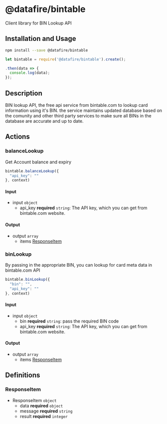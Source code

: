 # @datafire/bintable

Client library for BIN Lookup API

## Installation and Usage
```bash
npm install --save @datafire/bintable
```
```js
let bintable = require('@datafire/bintable').create();

.then(data => {
  console.log(data);
});
```

## Description

BIN lookup API, the free api service from bintable.com to lookup card information using it's BIN. the service maintains updated database based on the comunity and other third party services to make sure all BINs in the database are accurate and up to date.

## Actions

### balanceLookup
Get Account balance and expiry


```js
bintable.balanceLookup({
  "api_key": ""
}, context)
```

#### Input
* input `object`
  * api_key **required** `string`: The API key, which you can get from bintable.com website.

#### Output
* output `array`
  * items [ResponseItem](#responseitem)

### binLookup
By passing in the appropriate BIN, you can lookup for
card meta data in bintable.com API



```js
bintable.binLookup({
  "bin": "",
  "api_key": ""
}, context)
```

#### Input
* input `object`
  * bin **required** `string`: pass the required BIN code
  * api_key **required** `string`: The API key, which you can get from bintable.com website.

#### Output
* output `array`
  * items [ResponseItem](#responseitem)



## Definitions

### ResponseItem
* ResponseItem `object`
  * data **required** `object`
  * message **required** `string`
  * result **required** `integer`


